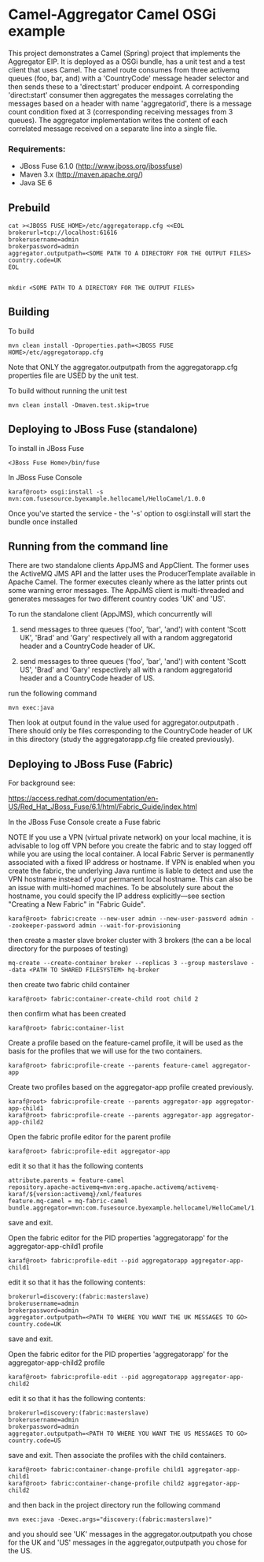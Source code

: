 Camel-Aggregator Camel OSGi example
=============================

This project demonstrates a Camel (Spring) project that implements the Aggregator EIP. It is deployed as a OSGi bundle, has a unit test and
a test client that uses Camel. The camel route consumes from three activemq queues (foo, bar, and) with a 'CountryCode' message header selector and then sends these to a 'direct:start' producer endpoint.
A corresponding 'direct:start' consumer then aggregates the messages correlating the messages based on a header with name 'aggregatorid', there is a message count condition fixed at 3 (corresponding receiving messages from 3 queues). The aggregator implementation writes the content of each correlated message received on a separate line into a single file.  

### Requirements:
* JBoss Fuse 6.1.0 (http://www.jboss.org/jbossfuse)
* Maven 3.x (http://maven.apache.org/)
* Java SE 6

Prebuild
--------

    cat ><JBOSS FUSE HOME>/etc/aggregatorapp.cfg <<EOL
    brokerurl=tcp://localhost:61616
    brokerusername=admin
    brokerpassword=admin
    aggregator.outputpath=<SOME PATH TO A DIRECTORY FOR THE OUTPUT FILES>
    country.code=UK
    EOL


    mkdir <SOME PATH TO A DIRECTORY FOR THE OUTPUT FILES>


Building
--------

To build

    mvn clean install -Dproperties.path=<JBOSS FUSE HOME>/etc/aggregatorapp.cfg

Note that ONLY the aggregator.outputpath from the aggregatorapp.cfg properties file are USED by the unit test. 

To build without running the unit test

    mvn clean install -Dmaven.test.skip=true

Deploying to JBoss Fuse (standalone)
-----------------------

To install in JBoss Fuse

    <JBoss Fuse Home>/bin/fuse

In JBoss Fuse Console

    karaf@root> osgi:install -s mvn:com.fusesource.byexample.hellocamel/HelloCamel/1.0.0

Once you've started the service - the '-s' option to osgi:install will start the bundle once installed 

Running from the command line
-----------------------------

There are two standalone clients AppJMS and AppClient. The former uses the ActiveMQ JMS API and the latter uses the ProducerTemplate available in Apache Camel. The former executes cleanly where as the latter prints out some warning error messages. The AppJMS client is multi-threaded and generates messages for two different country codes 'UK' and 'US'. 

To run the standalone client (AppJMS), which concurrently will

1) send messages to three queues ('foo', 'bar', 'and') with content 'Scott UK', 'Brad' and 'Gary' respectively all with a random aggregatorid header and a CountryCode header of UK.

2) send messages to three queues ('foo', 'bar', 'and') with content 'Scott US', 'Brad' and 'Gary' respectively all with a random aggregatorid header and a CountryCode header of US.

run the following command

    mvn exec:java

Then look at output found in the value used for aggregator.outputpath . There should only be files corresponding to the CountryCode header of UK in this directory (study the aggregatorapp.cfg file created previously).

Deploying to JBoss Fuse (Fabric)
--------------------------------

For background see:

https://access.redhat.com/documentation/en-US/Red_Hat_JBoss_Fuse/6.1/html/Fabric_Guide/index.html

In the JBoss Fuse Console create a Fuse fabric

NOTE If you use a VPN (virtual private network) on your local machine, it is advisable to log off VPN before you create the fabric and to stay logged off while you are using the local container. A local Fabric Server is permanently associated with a fixed IP address or hostname. If VPN is enabled when you create the fabric, the underlying Java runtime is liable to detect and use the VPN hostname instead of your permanent local hostname. This can also be an issue with multi-homed machines. To be absolutely sure about the hostname, you could specify the IP address explicitly—see section "Creating a New Fabric" in "Fabric Guide". 

	karaf@root> fabric:create --new-user admin --new-user-password admin --zookeeper-password admin --wait-for-provisioning

then create a master slave broker cluster with 3 brokers (the <PATH TO SHARED FILESYSTEM> can a be local directory for the purposes of testing)

	mq-create --create-container broker --replicas 3 --group masterslave --data <PATH TO SHARED FILESYSTEM> hq-broker

then create two fabric child container 

	karaf@root> fabric:container-create-child root child 2

then confirm what has been created

	karaf@root> fabric:container-list

Create a profile based on the feature-camel profile, it will be used as the basis for the profiles that we will use for the two containers.

	karaf@root> fabric:profile-create --parents feature-camel aggregator-app

Create two profiles based on the aggregator-app profile created previously.

	karaf@root> fabric:profile-create --parents aggregator-app aggregator-app-child1
	karaf@root> fabric:profile-create --parents aggregator-app aggregator-app-child2

Open the fabric profile editor for the parent profile

	karaf@root> fabric:profile-edit aggregator-app

edit it so that it has the following contents

	attribute.parents = feature-camel
	repository.apache-activemq=mvn:org.apache.activemq/activemq-karaf/${version:activemq}/xml/features
	feature.mq-camel = mq-fabric-camel
	bundle.aggregator=mvn:com.fusesource.byexample.hellocamel/HelloCamel/1.0.0

save and exit.

Open the fabric editor for the PID properties 'aggregatorapp' for the aggregator-app-child1 profile 

	karaf@root> fabric:profile-edit --pid aggregatorapp aggregator-app-child1

edit it so that it has the following contents:

	brokerurl=discovery:(fabric:masterslave)
	brokerusername=admin
	brokerpassword=admin
	aggregator.outputpath=<PATH TO WHERE YOU WANT THE UK MESSAGES TO GO>
	country.code=UK

save and exit.

Open the fabric editor for the PID properties 'aggregatorapp' for the aggregator-app-child2 profile 

	karaf@root> fabric:profile-edit --pid aggregatorapp aggregator-app-child2

edit it so that it has the following contents:

	brokerurl=discovery:(fabric:masterslave)
	brokerusername=admin
	brokerpassword=admin
	aggregator.outputpath=<PATH TO WHERE YOU WANT THE US MESSAGES TO GO>
	country.code=US

save and exit. Then associate the profiles with the child containers.

	karaf@root> fabric:container-change-profile child1 aggregator-app-child1
	karaf@root> fabric:container-change-profile child2 aggregator-app-child2

and then back in the project directory run the following command

    mvn exec:java -Dexec.args="discovery:(fabric:masterslave)"

and you should see 'UK' messages in the aggregator.outputpath you chose for the UK and 'US' messages in the aggregator,outputpath you chose for the US.

